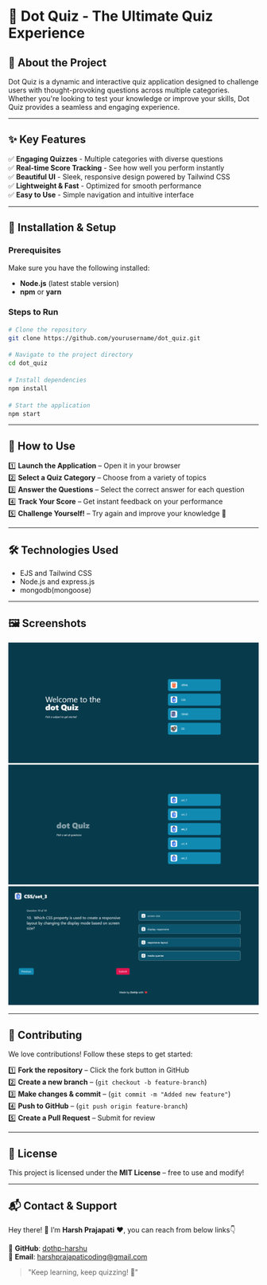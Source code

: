 # 🎯 Dot Quiz - The Ultimate Quiz Experience

## 📌 About the Project
Dot Quiz is a dynamic and interactive quiz application designed to challenge users with thought-provoking questions across multiple categories. Whether you're looking to test your knowledge or improve your skills, Dot Quiz provides a seamless and engaging experience.

---

## ✨ Key Features

✅ **Engaging Quizzes** - Multiple categories with diverse questions  
✅ **Real-time Score Tracking** - See how well you perform instantly  
✅ **Beautiful UI** - Sleek, responsive design powered by Tailwind CSS  
✅ **Lightweight & Fast** - Optimized for smooth performance  
✅ **Easy to Use** - Simple navigation and intuitive interface  

---

## 🚀 Installation & Setup

### Prerequisites
Make sure you have the following installed:

- **Node.js** (latest stable version)
- **npm** or **yarn**

### Steps to Run
```sh
# Clone the repository
git clone https://github.com/yourusername/dot_quiz.git

# Navigate to the project directory
cd dot_quiz

# Install dependencies
npm install

# Start the application
npm start
```

---

## 📖 How to Use

1️⃣ **Launch the Application** – Open it in your browser  
2️⃣ **Select a Quiz Category** – Choose from a variety of topics  
3️⃣ **Answer the Questions** – Select the correct answer for each question  
4️⃣ **Track Your Score** – Get instant feedback on your performance  
5️⃣ **Challenge Yourself!** – Try again and improve your knowledge 🎯  

---

## 🛠️ Technologies Used

- EJS and Tailwind CSS
- Node.js and express.js
- mongodb(mongoose)

---

## 🖼️ Screenshots

![home](./public/images/readmeScreenshots/img_1.png 'Home page Preview')
![subjects](./public/images/readmeScreenshots/img_2.png 'Subject page Preview')
![quiz](./public/images/readmeScreenshots/img_3.png 'Test page Preview')

---

## 🤝 Contributing

We love contributions! Follow these steps to get started:

1️⃣ **Fork the repository** – Click the fork button in GitHub  
2️⃣ **Create a new branch** – (`git checkout -b feature-branch`)  
3️⃣ **Make changes & commit** – (`git commit -m "Added new feature"`)  
4️⃣ **Push to GitHub** – (`git push origin feature-branch`)  
5️⃣ **Create a Pull Request** – Submit for review  

---

## 📜 License
This project is licensed under the **MIT License** – free to use and modify!

---

## 📬 Contact & Support

Hey there! 👋 I’m **Harsh Prajapati** ❤️, you can reach from below links👇

📌 **GitHub**: [dothp-harshu](https://github.com/dothp-harshu)  
📌 **Email**: [harshprajapaticoding@gmail.com](mailto:harshprajapaticoding@gmai.com)  

> "Keep learning, keep quizzing! 🚀"

